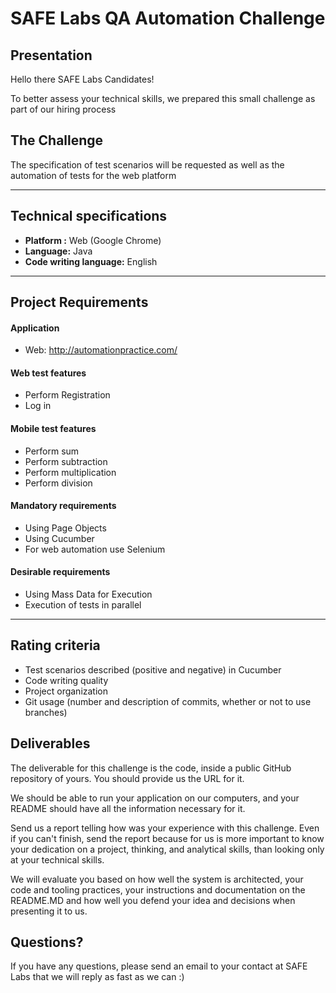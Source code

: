# SAFE Labs QA Automation Challenge

## Presentation

Hello there SAFE Labs Candidates!

To better assess your technical skills, we prepared this small challenge as part of our hiring process

## The Challenge

The specification of test scenarios will be requested as well as the automation of tests for the web platform

-------------
Technical specifications
-------------

- **Platform :** Web (Google Chrome)
- **Language:** Java
- **Code writing language:** English

-------------
Project Requirements
-------------

#### Application

 - Web: http://automationpractice.com/

#### Web test features

 - Perform Registration
 - Log in

#### Mobile test features

 - Perform sum
 - Perform subtraction
 - Perform multiplication
 - Perform division

#### Mandatory requirements

 - Using Page Objects
 - Using Cucumber
 - For web automation use Selenium

#### Desirable requirements

 - Using Mass Data for Execution
 - Execution of tests in parallel


-------------
Rating criteria
-------------

 - Test scenarios described (positive and negative) in Cucumber
 - Code writing quality
 - Project organization
 - Git usage (number and description of commits, whether or not to use branches)

## Deliverables

The deliverable for this challenge is the code, inside a public GitHub repository of yours. You should provide us the URL for it.

We should be able to run your application on our computers, and your README should have all the information necessary for it. 

Send us a report telling how was your experience with this challenge. Even if you can't finish, send the report because for us is more important to know your dedication on a project, thinking, and analytical skills, than looking only at your technical skills.

We will evaluate you based on how well the system is architected, your code and tooling practices, your instructions and documentation on the README.MD and how well you defend your idea and decisions when presenting it to us.

## Questions?

If you have any questions, please send an email to your contact at SAFE Labs that we will reply as fast as we can :)
